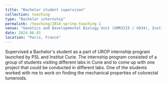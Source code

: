 ```yaml
---
title: "Bachelor student supervison"
collection: teaching
type: "Bachelor internship"
permalink: /teaching/2014-spring-teaching-1
venue: "Genetics and Developmental Biology Unit (UMR3215 / U934), Institut Curie"
date: 2024.06.01
location: "Paris, France"
---
```


Supervised a Bachelor's student as a part of UROP internship program launched by PSL and Institut Curie.
The internship program consisted of a group of students visiting different labs in Curie and to come up with one project that could be conducted in different labs. One of the students worked with me to work on finding the mechanical properties of colorectal tumeroids. 
 
